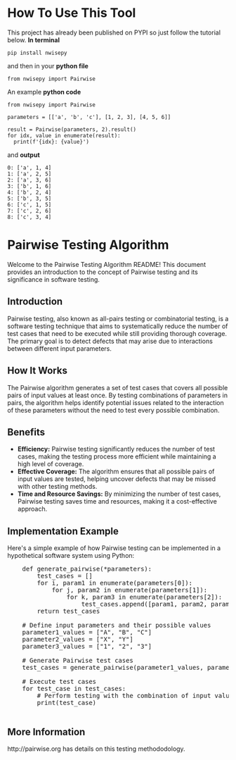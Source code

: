 <!DOCTYPE html>
<html lang="en">
<head>
  <meta charset="UTF-8">
  <meta name="viewport" content="width=device-width, initial-scale=1.0">
</head>
<body>
  <h1>How To Use This Tool</h1>

  <p>This project has already been published on PYPI so just follow the tutorial below. <b>In terminal</b></p>

    pip install nwisepy

  <p>and then in your <b>python file</b></p>

    from nwisepy import Pairwise

  <p>An example <b>python code</b></p>

    from nwisepy import Pairwise
    
    parameters = [['a', 'b', 'c'], [1, 2, 3], [4, 5, 6]]
  
    result = Pairwise(parameters, 2).result()
    for idx, value in enumerate(result):
      print(f'{idx}: {value}')

  <p>and <b>output</b></p>

    0: ['a', 1, 4]
    1: ['a', 2, 5]
    2: ['a', 3, 6]
    3: ['b', 1, 6]
    4: ['b', 2, 4]
    5: ['b', 3, 5]
    6: ['c', 1, 5]
    7: ['c', 2, 6]
    8: ['c', 3, 4]

  <h1>Pairwise Testing Algorithm</h1>

  <p>Welcome to the Pairwise Testing Algorithm README! This document provides an introduction to the concept of Pairwise testing and its significance in software testing.</p>

  <h2>Introduction</h2>

  <p>Pairwise testing, also known as all-pairs testing or combinatorial testing, is a software testing technique that aims to systematically reduce the number of test cases that need to be executed while still providing thorough coverage. The primary goal is to detect defects that may arise due to interactions between different input parameters.</p>

  <h2>How It Works</h2>

  <p>The Pairwise algorithm generates a set of test cases that covers all possible pairs of input values at least once. By testing combinations of parameters in pairs, the algorithm helps identify potential issues related to the interaction of these parameters without the need to test every possible combination.</p>

  <h2>Benefits</h2>

  <ul>
    <li><strong>Efficiency:</strong> Pairwise testing significantly reduces the number of test cases, making the testing process more efficient while maintaining a high level of coverage.</li>
    <li><strong>Effective Coverage:</strong> The algorithm ensures that all possible pairs of input values are tested, helping uncover defects that may be missed with other testing methods.</li>
    <li><strong>Time and Resource Savings:</strong> By minimizing the number of test cases, Pairwise testing saves time and resources, making it a cost-effective approach.</li>
  </ul>

  <h2>Implementation Example</h2>

  <p>Here's a simple example of how Pairwise testing can be implemented in a hypothetical software system using Python:</p>

  <pre>
    def generate_pairwise(*parameters):
        test_cases = []
        for i, param1 in enumerate(parameters[0]):
            for j, param2 in enumerate(parameters[1]):
                for k, param3 in enumerate(parameters[2]):
                    test_cases.append([param1, param2, param3])
        return test_cases
  
    # Define input parameters and their possible values
    parameter1_values = ["A", "B", "C"]
    parameter2_values = ["X", "Y"]
    parameter3_values = ["1", "2", "3"]
  
    # Generate Pairwise test cases
    test_cases = generate_pairwise(parameter1_values, parameter2_values, parameter3_values)
  
    # Execute test cases
    for test_case in test_cases:
        # Perform testing with the combination of input values
        print(test_case)
  </pre>

  <h2>More Information</h2>

  <p><href>http://pairwise.org</href> has details on this testing methododology.</p>
</body>
</html>

